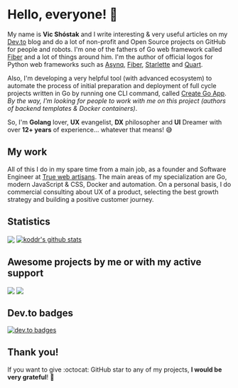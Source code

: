 # Hello, everyone! 👋

My name is **Vic Shóstak** and I write interesting & very useful articles on my [Dev.to](https://dev.to/koddr) blog and do a lot of non-profit and Open Source projects on GitHub for people and robots. I'm one of the fathers of Go web framework called [Fiber](https://github.com/gofiber/fiber) and a lot of things around him. I'm the author of official logos for Python web frameworks such as [Asynq](https://github.com/koddr/asynq-logo), [Fiber](https://github.com/gofiber/fiber), [Starlette](https://github.com/koddr/starlette-logo) and [Quart](https://github.com/koddr/quart-logo).

Also, I'm developing a very helpful tool (with advanced ecosystem) to automate the process of initial preparation and deployment of full cycle projects written in Go by running one CLI command, called [Create Go App](https://github.com/create-go-app/cli). _By the way, I'm looking for people to work with me on this project (authors of backend templates & Docker containers)_.

So, I'm **Golang** lover, **UX** evangelist, **DX** philosopher and **UI** Dreamer with over **12+ years** of experience... whatever that means! 😅

## My work

All of this I do in my spare time from a main job, as a founder and Software Engineer at [True web artisans](https://1wa.co/). The main areas of my specialization are Go, modern JavaScript & CSS, Docker and automation. On a personal basis, I do commercial consulting about UX of a product, selecting the best growth strategy and building a positive customer journey.

## Statistics

<a href="https://github.com/koddr"><img align="center" src="https://github-readme-stats.vercel.app/api/top-langs/?username=koddr&theme=default&hide=javascript,html,css,vue" /></a>&nbsp;<a href="https://github.com/koddr"><img align="center" src="https://github-readme-stats.vercel.app/api?username=koddr&show_icons=true&theme=default&line_height=25" alt="koddr's github stats" /></a>

## Awesome projects by me or with my active support

<a href="https://github.com/gofiber/fiber"><img align="center" src="https://github-readme-stats.vercel.app/api/pin/?username=gofiber&repo=fiber&theme=default&show_owner=true" /></a>&nbsp;<a href="https://github.com/create-go-app/cli"><img align="center" src="https://github-readme-stats.vercel.app/api/pin/?username=create-go-app&repo=cli&theme=default&show_owner=true" /></a>

## Dev.to badges

[![dev.to badges](https://user-images.githubusercontent.com/11155743/109646218-f7d9e680-7b68-11eb-9511-5efaff7cb9e5.jpg)](https://dev.to/koddr)

## Thank you!

If you want to give :octocat: GitHub star to any of my projects, **I would be very grateful**! 🥰
